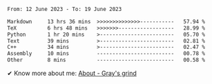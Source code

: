 <!--START_SECTION:waka-->

```txt
From: 12 June 2023 - To: 19 June 2023

Markdown     13 hrs 36 mins  >>>>>>>>>>>>>>-----------   57.94 %
TeX          6 hrs 48 mins   >>>>>>>------------------   28.99 %
Python       1 hr 20 mins    >------------------------   05.70 %
Text         39 mins         >------------------------   02.81 %
C++          34 mins         >------------------------   02.47 %
Assembly     10 mins         -------------------------   00.78 %
Other        8 mins          -------------------------   00.58 %
```

<!--END_SECTION:waka-->

<!-- [![grayxu's github stats](https://github-readme-stats.vercel.app/api?username=grayxu&count_private=true&show_icons=true)](https://github.com/grayxu) -->

✔ Know more about me: [About - Gray's grind](https://www.grayxu.cn/)

